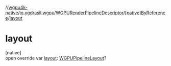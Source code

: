 //[wgpu4k-native](../../../../index.md)/[io.ygdrasil.wgpu](../../index.md)/[WGPURenderPipelineDescriptor](../index.md)/[[native]ByReference](index.md)/[layout](layout.md)

# layout

[native]\
open override var [layout](layout.md): [WGPUPipelineLayout](../../-w-g-p-u-pipeline-layout/index.md)?